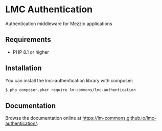 # LMC Authentication

Authentication middleware for Mezzio applications

## Requirements

- PHP 8.1 or higher

## Installation

You can install the lmc-authentication library with composer:

```sh
$ php composer.phar require lm-commons/lmc-authentication
```

## Documentation

Browse the documentation online at https://lm-commons.github.io/lmc-authentication/.
